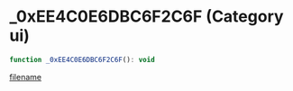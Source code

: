 # _0xEE4C0E6DBC6F2C6F (Category ui)

```js
function _0xEE4C0E6DBC6F2C6F(): void
```

[filename](_0xEE4C0E6DBC6F2C6F_m.md ':include')